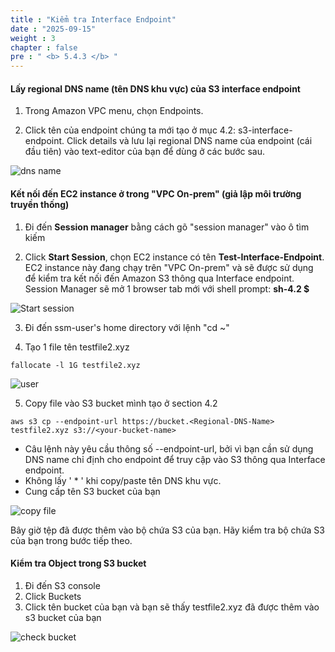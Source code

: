 ```yaml
---
title : "Kiểm tra Interface Endpoint"
date : "2025-09-15"
weight : 3
chapter : false
pre : " <b> 5.4.3 </b> "
---
```


#### Lấy regional DNS name (tên DNS khu vực) của S3 interface endpoint
1. Trong Amazon VPC menu, chọn Endpoints.

2. Click tên của endpoint chúng ta mới tạo ở mục 4.2: s3-interface-endpoint. Click details và lưu lại regional DNS name của endpoint (cái đầu tiên) vào text-editor của bạn để dùng ở các bước sau.

![dns name](/images/5-Workshop/5.4-S3-onprem/dns.png)

#### Kết nối đến EC2 instance ở trong "VPC On-prem" (giả lập môi trường truyền thống)

1. Đi đến **Session manager** bằng cách gõ "session manager" vào ô tìm kiếm

2. Click **Start Session**, chọn EC2 instance có tên **Test-Interface-Endpoint**. EC2 instance này đang chạy trên "VPC On-prem" và sẽ được sử dụng để kiểm tra kết nối đến Amazon S3 thông qua Interface endpoint. Session Manager sẽ mở 1 browser tab mới với shell prompt: **sh-4.2 $**

![Start session](/images/5-Workshop/5.4-S3-onprem/start-session.png)

3. Đi đến ssm-user's home directory với lệnh "cd ~"

4. Tạo 1 file tên testfile2.xyz
```
fallocate -l 1G testfile2.xyz
```

![user](/images/5-Workshop/5.4-S3-onprem/cli1.png)

5. Copy file vào S3 bucket mình tạo ở section 4.2
```
aws s3 cp --endpoint-url https://bucket.<Regional-DNS-Name> testfile2.xyz s3://<your-bucket-name>
``` 
+ Câu lệnh này yêu cầu thông số --endpoint-url, bởi vì bạn cần sử dụng DNS name chỉ định cho endpoint để truy cập vào S3 thông qua Interface endpoint.
+ Không lấy ' * ' khi copy/paste tên DNS khu vực.
+ Cung cấp tên S3 bucket của bạn

![copy file](/images/5-Workshop/5.4-S3-onprem/cli2.png)

Bây giờ tệp đã được thêm vào bộ chứa S3 của bạn. Hãy kiểm tra bộ chứa S3 của bạn trong bước tiếp theo.

#### Kiểm tra Object trong S3 bucket

1. Đi đến S3 console
2. Click Buckets
3. Click tên bucket của bạn và bạn sẽ thấy testfile2.xyz đã được thêm vào s3 bucket của bạn

![check bucket](/images/5-Workshop/5.4-S3-onprem/check-bucket.png)




